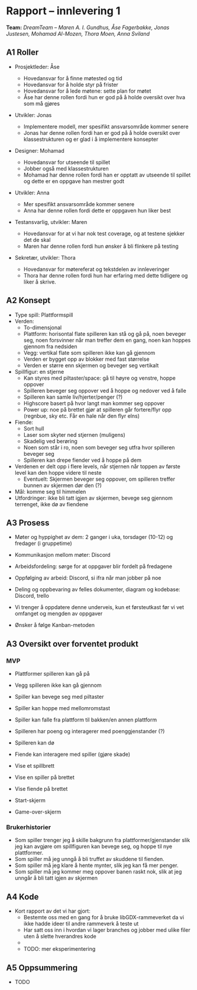 # Rapport – innlevering 1

**Team:** _DreamTeam_ – _Maren A. I. Gundhus, Åse Fagerbakke, Jonas Justesen, Mohamad Al-Mozen, Thora Moen, Anna Sviland_

## A1 Roller

- Prosjektleder: Åse

  - Hovedansvar for å finne møtested og tid
  - Hovedansvar for å holde styr på frister
  - Hovedansvar for å lede møtene: sette plan for møtet
  - Åse har denne rollen fordi hun er god på å holde oversikt over hva som må gjøres

- Utvikler: Jonas

  - Implementere modell, mer spesifikt ansvarsområde kommer senere
  - Jonas har denne rollen fordi han er god på å holde oversikt over klassestrukturen og er glad i å implementere konsepter

- Designer: Mohamad

  - Hovedansvar for utseende til spillet
  - Jobber også med klassestrukturen
  - Mohamad har denne rollen fordi han er opptatt av utseende til spillet og dette er en oppgave han mestrer godt

- Utvikler: Anna

  - Mer spesifikt ansvarsområde kommer senere
  - Anna har denne rollen fordi dette er oppgaven hun liker best

- Testansvarlig, utvikler: Maren

  - Hovedansvar for at vi har nok test coverage, og at testene sjekker det de skal
  - Maren har denne rollen fordi hun ønsker å bli flinkere på testing

- Sekretær, utvikler: Thora
  - Hovedansvar for møtereferat og tekstdelen av innleveringer
  - Thora har denne rollen fordi hun har erfaring med dette tidligere og liker å skrive.

## A2 Konsept

- Type spill: Plattformspill
- Verden:
  - To-dimensjonal
  - Plattform: horisontal flate spilleren kan stå og gå på, noen beveger seg, noen forsvinner når man treffer dem en gang, noen kan hoppes gjennom fra nedsiden
  - Vegg: vertikal flate som spilleren ikke kan gå gjennom
  - Verden er bygget opp av blokker med fast størrelse
  - Verden er større enn skjermen og beveger seg vertikalt
- Spillfigur: en stjerne
  - Kan styres med piltaster/space: gå til høyre og venstre, hoppe oppover
  - Spilleren beveger seg oppover ved å hoppe og nedover ved å falle
  - Spilleren kan samle liv/hjerter/penger (?)
  - Highscore basert på hvor langt man kommer seg oppover
  - Power up: noe på brettet gjør at spilleren går fortere/flyr opp (regnbue, sky etc. Får en hale når den flyr elns)
- Fiende:
  - Sort hull
  - Laser som skyter ned stjernen (muligens)
  - Skadelig ved berøring
  - Noen som står i ro, noen som beveger seg utfra hvor spilleren beveger seg
  - Spilleren kan drepe fiender ved å hoppe på dem
- Verdenen er delt opp i flere levels, når stjernen når toppen av første level kan den hoppe videre til neste
  - Eventuelt: Skjermen beveger seg oppover, om spilleren treffer bunnen av skjermen dør den (?)
- Mål: komme seg til himmelen
- Utfordringer: ikke bli tatt igjen av skjermen, bevege seg gjennom terrenget, ikke dø av fiendene

## A3 Prosess

- Møter og hyppighet av dem: 2 ganger i uka, torsdager (10-12) og fredager (i gruppetime)
- Kommunikasjon mellom møter: Discord
- Arbeidsfordeling: sørge for at oppgaver blir fordelt på fredagene
- Oppfølging av arbeid: Discord, si ifra når man jobber på noe
- Deling og oppbevaring av felles dokumenter, diagram og kodebase: Discord, trello

- Vi trenger å oppdatere denne underveis, kun et førsteutkast før vi vet omfanget og mengden av oppgaver
- Ønsker å følge Kanban-metoden

## A3 Oversikt over forventet produkt

### MVP

- Plattformer spilleren kan gå på
- Vegg spilleren ikke kan gå gjennom

- Spiller kan bevege seg med piltaster
- Spiller kan hoppe med mellomromstast
- Spiller kan falle fra plattform til bakken/en annen plattform
- Spilleren har poeng og interagerer med poenggjenstander (?)
- Spilleren kan dø

- Fiende kan interagere med spiller (gjøre skade)

- Vise et spillbrett
- Vise en spiller på brettet
- Vise fiende på brettet
- Start-skjerm
- Game-over-skjerm

### Brukerhistorier

- Som spiller trenger jeg å skille bakgrunn fra plattformer/gjenstander slik jeg kan avgjøre om spillfiguren kan bevege seg, og hoppe til nye plattformer.
- Som spiller må jeg unngå å bli truffet av skuddene til fienden.
- Som spiller må jeg klare å hente mynter, slik jeg kan få mer penger.
- Som spiller må jeg kommer meg oppover banen raskt nok, slik at jeg unngår å bli tatt igjen av skjermen

## A4 Kode

- Kort rapport av det vi har gjort:
  - Bestemte oss med en gang for å bruke libGDX-rammeverket da vi ikke hadde ideer til andre rammeverk å teste ut
  - Har satt oss inn i hvordan vi lager branches og jobber med ulike filer uten å slette hverandres kode
  -
  - TODO: mer eksperimentering

## A5 Oppsummering

- TODO
